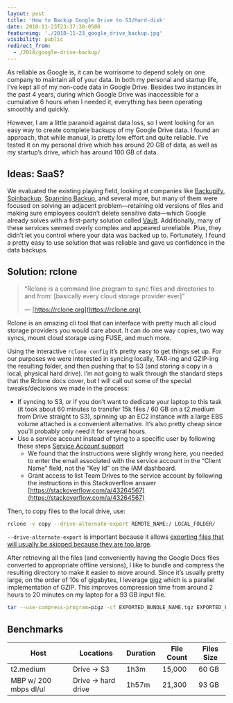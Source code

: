 ```yaml
---
layout: post
title: 'How to Backup Google Drive to S3/Hard-disk'
date: 2018-11-23T23:37:30-0500
featureimg: './2018-11-23_google_drive_backup.jpg'
visibility: public
redirect_from:
  - /2018/google-drive-backup/
---
```


As reliable as Google is, it can be worrisome to depend solely on one company to maintain all of your data. In both my personal and startup life, I’ve kept all of my non-code data in Google Drive. Besides two instances in the past 4 years, during which Google Drive was inaccessible for a cumulative 6 hours when I needed it, everything has been operating smoothly and quickly.

However, I am a little paranoid against data loss, so I went looking for an easy way to create complete backups of my Google Drive data. I found an approach, that while manual, is pretty low effort and quite reliable. I’ve tested it on my personal drive which has around 20 GB of data, as well as my startup’s drive, which has around 100 GB of data.<!--break-->

## Ideas: SaaS?

We evaluated the existing playing field, looking at companies like [Backupify](https://www.backify.com), [Spinbackup](www.spinbackup.com), [Spanning Backup](https://spanning.com/products/google-apps-backup/), and several more, but many of them were focused on solving an adjacent problem—retaining old versions of files and making sure employees couldn’t delete sensitive data—which Google already solves with a first-party solution called [Vault](https://gsuite.google.com/products/vault/). Additionally, many of these services seemed overly complex and appeared unreliable. Plus, they didn’t let you control where your data was backed up to. Fortunately, I found a pretty easy to use solution that was reliable and gave us confidence in the data backups.

## Solution: rclone

> “Rclone is a command line program to sync files and directories to and from: [basically every cloud storage provider ever]”
>
> — [https://rclone.org](https://rclone.org)

Rclone is an amazing cli tool that can interface with pretty much all cloud storage providers you would care about. It can do one way copies, two way syncs, mount cloud storage using FUSE, and much more.

Using the interactive `rclone config` it’s pretty easy to get things set up. For our purposes we were interested in syncing locally, TAR-ing and GZIP-ing the resulting folder, and then pushing that to S3 (and storing a copy in a local, physical hard drive). I’m not going to walk through the standard steps that the Rclone docs cover, but I will call out some of the special tweaks/decisions we made in the process:

- If syncing to S3, or if you don’t want to dedicate your laptop to this task (it took about 60 minutes to transfer 15k files / 60 GB on a t2.medium from Drive straight to S3), spinning up an EC2 instance with a large EBS volume attached is a convenient alternative. It’s also pretty cheap since you’ll probably only need it for several hours.
- Use a service account instead of tying to a specific user by following these steps [Service Account support](https://rclone.org/drive/#service-account-support)
  - We found that the instructions were slightly wrong here, you needed to enter the email associated with the service account in the “Client Name” field, not the “Key Id” on the IAM dashboard.
  - Grant access to list Team Drives to the service account by following the instructions in this Stackoverflow answer [https://stackoverflow.com/a/43264567](https://stackoverflow.com/a/43264567)

Then, to copy files to the local drive, use:

```sh
rclone -v copy --drive-alternate-export REMOTE_NAME:/ LOCAL_FOLDER/
```

`--drive-alternate-export` is important because it allows [exporting files that will usually be skipped because they are too large](https://rclone.org/drive/#drive-alternate-export).

After retrieving all the files (and conveniently having the Google Docs files converted to appropriate offline versions), I like to bundle and compress the resulting directory to make it easier to move around. Since it’s usually pretty large, on the order of 10s of gigabytes, I leverage [pigz](https://zlib.net/pigz/) which is a parallel implementation of GZIP. This improves compression time from around 2 hours to 20 minutes on my laptop for a 93 GB input file.

```sh
tar --use-compress-program=pigz -cf EXPORTED_BUNDLE_NAME.tgz EXPORTED_FOLDER/
```

## Benchmarks

| Host                  | Locations          | Duration | File Count | Files Size |
| --------------------- | ------------------ | -------- | ---------- | ---------- |
| t2.medium             | Drive → S3         | 1h3m     | 15,000     | 60 GB      |
| MBP w/ 200 mbps dl/ul | Drive → hard drive | 1h57m    | 21,300     | 93 GB      |
